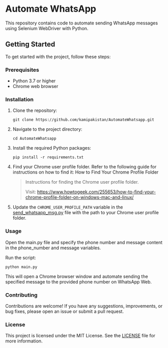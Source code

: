 # Automate WhatsApp

This repository contains code to automate sending WhatsApp messages using Selenium WebDriver with Python.

## Getting Started

To get started with the project, follow these steps:

### Prerequisites

- Python 3.7 or higher
- Chrome web browser

### Installation

1. Clone the repository:

    ```shell
    git clone https://github.com/kamipakistan/AutomateWhatsapp.git
    ```   
2. Navigate to the project directory:
    ```shell
    cd AutomateWhatsapp
    ```
3. Install the required Python packages:
    ```shell
    pip install -r requirements.txt
    ```
4. Find your Chrome user profile folder. Refer to the following guide for instructions on how to find it: How to Find Your Chrome Profile Folder
    > Instructions for finding the Chrome user profile folder.
    > 
    > Visit: https://www.howtogeek.com/255653/how-to-find-your-chrome-profile-folder-on-windows-mac-and-linux/

5. Update the `CHROME_USER_PROFILE_PATH` variable in the [send_whatsapp_msg.py](send_whatsapp_msg.py) file with the path to your Chrome user profile folder.


### Usage
Open the main.py file and specify the phone number and message content in the phone_number and message variables.

Run the script:
```shell
python main.py
```
This will open a Chrome browser window and automate sending the specified message to the provided phone number on WhatsApp Web.

### Contributing
Contributions are welcome! If you have any suggestions, improvements, or bug fixes, please open an issue or submit a pull request.

### License
This project is licensed under the MIT License. See the [LICENSE](LICENSE) file for more information.